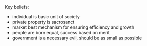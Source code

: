 Key beliefs:
- individual is basic unit of society
- private property is sacrosanct
- market best mechanism for ensuring efficiency and growth
- people are born equal, success based on merit
- government is a necessary evil, should be as small as possible

